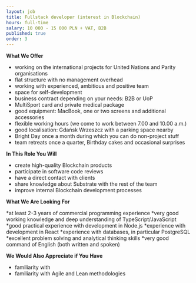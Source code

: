 ```yaml
---
layout: job
title: Fullstack developer (interest in Blockchain)
hours: full-time
salary: 10 000 - 15 000 PLN + VAT, B2B
published: true
order: 3
---
```


**What We Offer**

* working on the international projects for United Nations and Parity organisations
* flat structure with no management overhead
* working with experienced, ambitious and positive team
* space for self-development
* business contract depending on your needs: B2B or UoP
* MultiSport card and private medical package
* good equipment: MacBook, one or two screens and additional accessories
* flexible working hours (we come to work between 7.00 and 10.00 a.m.)
* good localisation: Gdańsk Wrzeszcz with a parking space nearby
* Bright Day once a month during which you can do non-project stuff
* team retreats once a quarter, Birthday cakes and occasional surprises
  
**In This Role You Will**

* create high-quality Blockchain products
* participate in software code reviews
* have a direct contact with clients 
* share knowledge about Substrate with the rest of the team
* improve internal Blockchain development processes

**What We Are Looking For**

*at least 2-3 years of commercial programming experience
*very good working knowledge and deep understanding of TypeScript/JavaScript
*good practical experience with development in Node.js
*experience with development in React
*experience with databases, in particular PostgreSQL
*excellent problem solving and analytical thinking skills
*very good command of English (both written and spoken)

**We Would Also Appreciate if You Have**

* familiarity with 
* familiarity with Agile and Lean methodologies